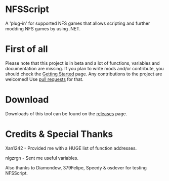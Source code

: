# NFSScript
A 'plug-in' for supported NFS games that allows scripting and further modding NFS games by using .NET.

# First of all
Please note that this project is in beta and a lot of functions, variables and documentation are missing.
If you plan to write mods and/or contribute, you should check the [Getting Started](https://github.com/DennisStanistan/NFSScript/wiki/Getting-Started) page. Any contributions to the project are welcomed! Use [pull requests](https://help.github.com/articles/about-pull-requests/) for that.

# Download
Downloads of this tool can be found on the [releases](https://github.com/DennisStanistan/NFSScript/releases) page.

# Credits & Special Thanks
Xan1242 - Provided me with a HUGE list of function addresses.

nlgzrgn - Sent me useful variables.

Also thanks to Diamondew, 379Felipe, Speedy & osdever for testing NFSScript.
